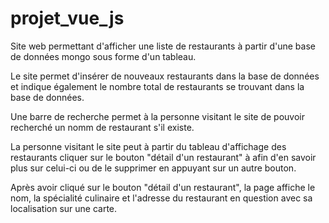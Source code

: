 # projet_vue_js

Site web permettant d'afficher une liste de restaurants à partir d'une base de données mongo sous forme d'un tableau.

Le site permet d'insérer de nouveaux restaurants dans la base de données et indique également le nombre total de restaurants se trouvant dans la base de données.

Une barre de recherche permet à la personne visitant le site de pouvoir recherché un nomm de restaurant s'il existe.

La personne visitant le site peut à partir du tableau d'affichage des restaurants cliquer sur le bouton "détail d'un restaurant" à afin d'en savoir plus sur celui-ci ou de le supprimer en appuyant sur un autre bouton.

Après avoir cliqué sur le bouton "détail d'un restaurant", la page affiche le nom, la spécialité culinaire et l'adresse du restaurant en question avec sa localisation sur une carte.
